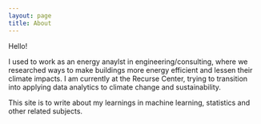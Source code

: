 ```yaml
---
layout: page
title: About
---
```


Hello!

I used to work as an energy anaylst in engineering/consulting, where we researched ways to make buildings more energy efficient and lessen their climate impacts. I am currently at the Recurse Center, trying to transition into applying data analytics to climate change and sustainability.

This site is to write about my learnings in machine learning, statistics and other related subjects.
